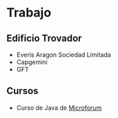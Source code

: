 # Trabajo

## Edificio Trovador
  * Everis Aragon Sociedad Limitada
  * Capgemini
  * GFT

## Cursos
  * Curso de Java de [Microforum](http://www.microforum.es/)